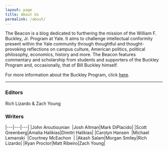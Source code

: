 ```yaml
---
layout: page
title: About Us
permalink: /about/
---
```

The Beacon is a blog dedicated to furthering the mission of the William F. Buckley, Jr. Program at Yale. It aims to challenge intellectual conformity present within the Yale community through thoughtful and thought­-provoking reflections on campus culture, American politics, political philosophy, economics, history and more. The Beacon features commentary and scholarship from students and supporters of the Buckley Program and, occasionally, that of Bill Buckley himself. 

For more information about the Buckley Program, click [here](http://www.buckleyprogram.com). 

-----------

### Editors
Rich Lizardo & Zach Young

### Writers

|---|---|---|
|John Aroutiounian&nbsp;&nbsp;|Josh Altman|Mark DiPlacido|
|Scott Greenberg|Amalia Halikias|Dimitri Halikias|
|Carolyn Hansen&nbsp;&nbsp;|Michael Lemanski&nbsp;&nbsp;|Courtney McEachon&nbsp;&nbsp;|
|Akash Salam|Morgan Smiley|Rich Lizardo|
|Ryan Proctor|Matt Ribeiro|Zach Young|